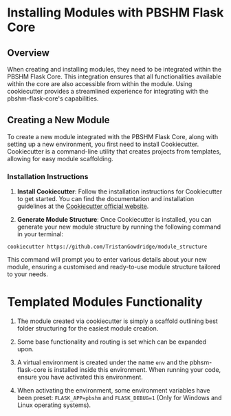 # Installing Modules with PBSHM Flask Core

## Overview
When creating and installing modules, they need to be integrated within the PBSHM Flask Core. This integration ensures that all functionalities available within the core are also accessible from within the module. Using cookiecutter provides a streamlined experience for integrating with the pbshm-flask-core's capabilities.

## Creating a New Module
To create a new module integrated with the PBSHM Flask Core, along with setting up a new environment, you first need to install Cookiecutter. Cookiecutter is a command-line utility that creates projects from templates, allowing for easy module scaffolding.

### Installation Instructions

1. **Install Cookiecutter**: Follow the installation instructions for Cookiecutter to get started. You can find the documentation and installation guidelines at the [Cookiecutter official website](https://cookiecutter.readthedocs.io/en/latest/installation.html).

2. **Generate Module Structure**: Once Cookiecutter is installed, you can generate your new module structure by running the following command in your terminal:

```
cookiecutter https://github.com/TristanGowdridge/module_structure
```

This command will prompt you to enter various details about your new module, ensuring a customised and ready-to-use module structure tailored to your needs.

# Templated Modules Functionality

1. The module created via cookiecutter is simply a scaffold outlining best folder structuring for the easiest module creation.

2. Some base functionality and routing is set which can be expanded upon.

3. A virtual environment is created under the name `env` and the pbhsm-flask-core is installed inside this environment. When running your code, ensure you have activated this environment.

4. When activating the environment, some environment variables have been preset: `FLASK_APP=pbshm` and `FLASK_DEBUG=1` (Only for Windows and Linux operating systems).
